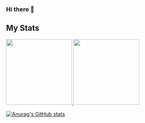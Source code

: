 ### Hi there 👋

<!--
**mgvictoriano/mgvictoriano** is a ✨ _special_ ✨ repository because its `README.md` (this file) appears on your GitHub profile.

Here are some ideas to get you started:

- 🔭 I’m currently working on ...
- 🌱 I’m currently learning ...
- 👯 I’m looking to collaborate on ...
- 🤔 I’m looking for help with ...
- 💬 Ask me about ...
- 📫 How to reach me: ...
- 😄 Pronouns: ...
- ⚡ Fun fact: ...
-->

## My Stats
<p>
<a href="https://github.com/mgvictoriano">
  <img height="180em" src="https://github-readme-stats.vercel.app/api?username=mgvictoriano1&show_icons=true&theme=radical" />
  <img height="180em" src="https://github-readme-stats-eight-theta.vercel.app/api/top-langs/?username=mgvictoriano1&theme=radical&layout=compact&exclude_lang=java+r" />
</a>
</p>


[![Anurag's GitHub stats](https://github-readme-stats.vercel.app/api?username=mgvictoriano)](https://github.com/mgvictoriano/github-readme-stats)

